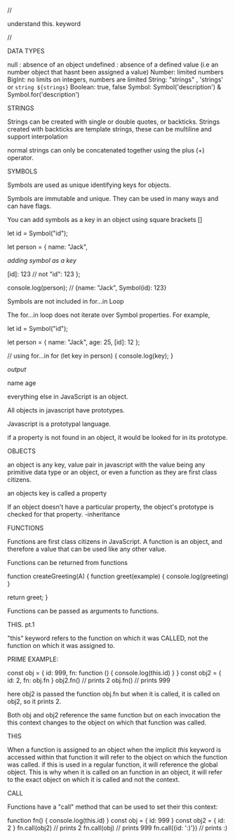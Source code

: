 //

understand this. keyword

//

DATA TYPES

null : absence of an object
undefined : absence of a defined
            value (i.e an
            number object that hasnt
            been assigned a value)
Number: limited numbers
BigInt: no limits on integers,
        numbers are limited
String: "strings" , 'strings' or
        `string ${strings}`
Boolean: true, false
Symbol: Symbol('description')
        & Symbol.for('description')


STRINGS


Strings can be created with single
or double quotes, or
backticks. Strings created with
backticks are template
strings, these can be multiline
and support interpolation

normal strings can only
be concatenated together using the
plus (+) operator.


SYMBOLS

Symbols are used as unique identifying
keys for objects.

Symbols are immutable and unique. 
They can be used in
many ways and can have flags.

You can add symbols as a key in an
object using square brackets []


let id = Symbol("id");

let person = { name: "Jack",

*adding symbol as a key*

[id]: 123 // not "id": 123 };

console.log(person); // {name: "Jack",
Symbol(id): 123}


Symbols are not included in for...in Loop

The for...in loop does not iterate
over Symbol properties. For example,

let id = Symbol("id");

let person = {
    name: "Jack",
    age: 25,
    [id]: 12
};

// using for...in
for (let key in person) {
    console.log(key); }

*output*

name
age



everything else in JavaScript is an object.


All objects in javascript have prototypes.

Javascript is a prototypal language.

if a property is not found in an object,
it would be looked for in its prototype.


OBJECTS

an object is any key, value pair in javascript
with the value being any primitive data
type or an object, or even a function as they
are first class citizens.

an objects key is called a property

If an object doesn't have a particular
property, the object's prototype
is checked for that property. -inheritance




FUNCTIONS

Functions are first class citizens
in JavaScript.
A function is an object, and therefore
a value that can be used like any
other value.


Functions can be returned from functions

function createGreeting(A)
{
    function greet(example)
    {
        console.log(greeting)
    }

   return greet;
}

Functions can be passed as arguments
to functions.

THIS. pt.1


"this" keyword refers to the function
on which it was CALLED, not the 
function on which it was assigned to.

PRIME EXAMPLE:


const obj = { id: 999, fn: function ()
            { console.log(this.id) } }
const obj2 = { id: 2, fn: obj.fn }
obj2.fn() // prints 2
obj.fn() // prints 999

here obj2 is passed the function obj.fn
but when it is called, it is called
on obj2, so it prints 2.


Both obj and obj2 reference the same
function but on each invocation the
this context changes to the object
on which that function was called.




THIS

When a function is assigned to an object
when the implicit *this* keyword
is accessed within that function
it will refer to the object on 
which the function was called. if this is
used in a regular function, it will
reference the global object. This is why
when it is called on an function in an object,
it will refer to the exact object on which
it is called and not the context.


CALL


Functions have a "call" method that
can be used
to set their this context:

function fn() { console.log(this.id) }
const obj = { id: 999 }
const obj2 = { id: 2 }
fn.call(obj2) // prints 2
fn.call(obj) // prints 999
fn.call({id: ':)'}) // prints :)





